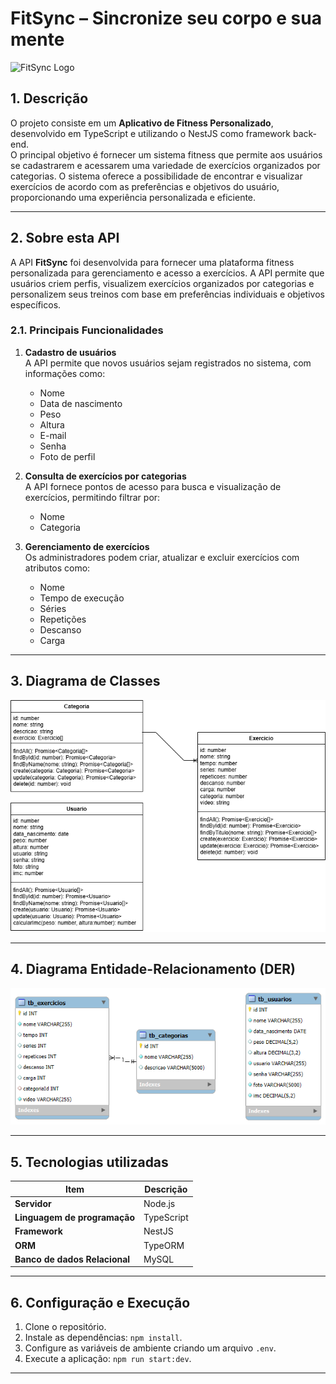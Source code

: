 # FitSync – Sincronize seu corpo e sua mente

![FitSync Logo](https://i.imgur.com/icgjsRQ.png)

## 1. Descrição

O projeto consiste em um **Aplicativo de Fitness Personalizado**, desenvolvido em TypeScript e utilizando o NestJS como framework back-end.  
O principal objetivo é fornecer um sistema fitness que permite aos usuários se cadastrarem e acessarem uma variedade de exercícios organizados por categorias. O sistema oferece a possibilidade de encontrar e visualizar exercícios de acordo com as preferências e objetivos do usuário, proporcionando uma experiência personalizada e eficiente.

------

## 2. Sobre esta API

A API **FitSync** foi desenvolvida para fornecer uma plataforma fitness personalizada para gerenciamento e acesso a exercícios. A API permite que usuários criem perfis, visualizem exercícios organizados por categorias e personalizem seus treinos com base em preferências individuais e objetivos específicos.

### 2.1. Principais Funcionalidades

1. **Cadastro de usuários**  
   A API permite que novos usuários sejam registrados no sistema, com informações como:  
   - Nome  
   - Data de nascimento  
   - Peso  
   - Altura  
   - E-mail  
   - Senha  
   - Foto de perfil  

2. **Consulta de exercícios por categorias**  
   A API fornece pontos de acesso para busca e visualização de exercícios, permitindo filtrar por:  
   - Nome  
   - Categoria  

3. **Gerenciamento de exercícios**  
   Os administradores podem criar, atualizar e excluir exercícios com atributos como:  
   - Nome  
   - Tempo de execução  
   - Séries  
   - Repetições  
   - Descanso  
   - Carga  

------

## 3. Diagrama de Classes

<img src="./src/imgs/diagrama.png"/>

------

## 4. Diagrama Entidade-Relacionamento (DER)

<img src="./src/imgs/der.png"/>

------

## 5. Tecnologias utilizadas

| Item                          | Descrição  |
| ----------------------------- | ---------- |
| **Servidor**                  | Node.js    |
| **Linguagem de programação**  | TypeScript |
| **Framework**                 | NestJS     |
| **ORM**                       | TypeORM    |
| **Banco de dados Relacional** | MySQL      |

------

## 6. Configuração e Execução

1. Clone o repositório.  
2. Instale as dependências: `npm install`.  
3. Configure as variáveis de ambiente criando um arquivo `.env`.  
4. Execute a aplicação: `npm run start:dev`.  

---